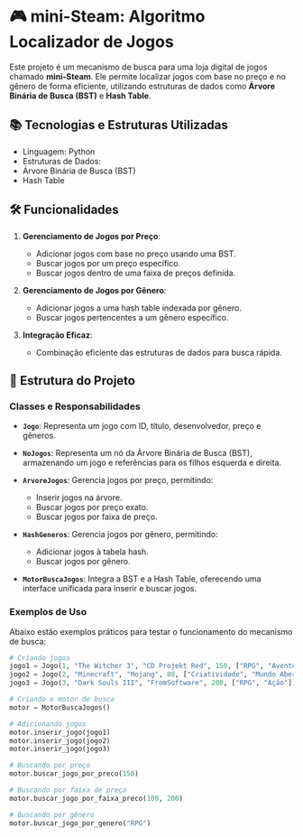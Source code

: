 # 🎮 mini-Steam: Algoritmo Localizador de Jogos

Este projeto é um mecanismo de busca para uma loja digital de jogos chamado **mini-Steam**. Ele permite localizar jogos com base no preço e no gênero de forma eficiente, utilizando estruturas de dados como **Árvore Binária de Busca (BST)** e **Hash Table**.

## 📚 Tecnologias e Estruturas Utilizadas

  - Linguagem: Python
  - Estruturas de Dados:
  - Árvore Binária de Busca (BST)
  - Hash Table

## 🛠️ Funcionalidades

1. **Gerenciamento de Jogos por Preço**:
   - Adicionar jogos com base no preço usando uma BST.
   - Buscar jogos por um preço específico.
   - Buscar jogos dentro de uma faixa de preços definida.

2. **Gerenciamento de Jogos por Gênero**:
   - Adicionar jogos a uma hash table indexada por gênero.
   - Buscar jogos pertencentes a um gênero específico.

3. **Integração Eficaz**:
   - Combinação eficiente das estruturas de dados para busca rápida.

## 📂 Estrutura do Projeto

### Classes e Responsabilidades

- **`Jogo`**:
  Representa um jogo com ID, título, desenvolvedor, preço e gêneros.

- **`NoJogos`**:
  Representa um nó da Árvore Binária de Busca (BST), armazenando um jogo e referências para os filhos esquerda e direita.

- **`ArvoreJogos`**:
  Gerencia jogos por preço, permitindo:
  - Inserir jogos na árvore.
  - Buscar jogos por preço exato.
  - Buscar jogos por faixa de preço.

- **`HashGeneros`**:
  Gerencia jogos por gênero, permitindo:
  - Adicionar jogos à tabela hash.
  - Buscar jogos por gênero.

- **`MotorBuscaJogos`**:
  Integra a BST e a Hash Table, oferecendo uma interface unificada para inserir e buscar jogos.

### Exemplos de Uso

Abaixo estão exemplos práticos para testar o funcionamento do mecanismo de busca:

```python
# Criando jogos
jogo1 = Jogo(1, "The Witcher 3", "CD Projekt Red", 150, ["RPG", "Aventura"])
jogo2 = Jogo(2, "Minecraft", "Mojang", 80, ["Criatividade", "Mundo Aberto"])
jogo3 = Jogo(3, "Dark Souls III", "FromSoftware", 200, ["RPG", "Ação"])

# Criando o motor de busca
motor = MotorBuscaJogos()

# Adicionando jogos
motor.inserir_jogo(jogo1)
motor.inserir_jogo(jogo2)
motor.inserir_jogo(jogo3)

# Buscando por preço
motor.buscar_jogo_por_preco(150)

# Buscando por faixa de preço
motor.buscar_jogo_por_faixa_preco(100, 200)

# Buscando por gênero
motor.buscar_jogo_por_genero("RPG")
